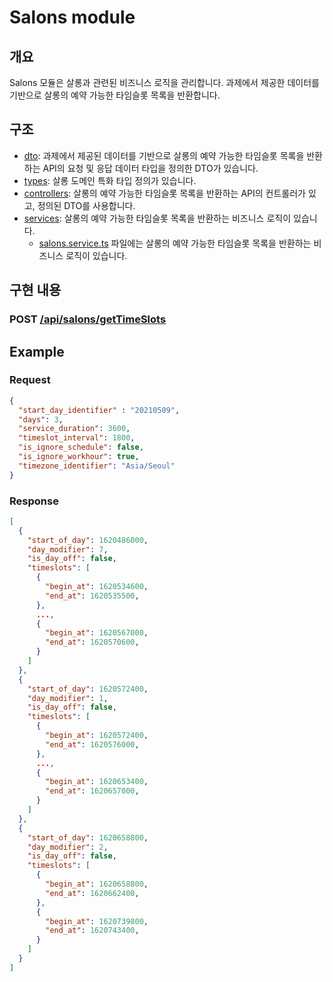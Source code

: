 # Salons module

## 개요

Salons 모듈은 살롱과 관련된 비즈니스 로직을 관리합니다.
과제에서 제공한 데이터를 기반으로 살롱의 예약 가능한 타임슬롯 목록을 반환합니다.


## 구조

- [dto](./dto): 과제에서 제공된 데이터를 기반으로 살롱의 예약 가능한 타임슬롯 목록을 반환하는 API의 요청 및 응답 데이터 타입을 정의한 DTO가 있습니다.
- [types](./types): 살롱 도메인 특화 타입 정의가 있습니다.
- [controllers](./controllers): 살롱의 예약 가능한 타임슬롯 목록을 반환하는 API의 컨트롤러가 있고, 정의된 DTO를 사용합니다.
- [services](./services): 살롱의 예약 가능한 타임슬롯 목록을 반환하는 비즈니스 로직이 있습니다.
  - [salons.service.ts](./services/salons.service.ts) 파일에는 살롱의 예약 가능한 타임슬롯 목록을 반환하는 비즈니스 로직이 있습니다.

## 구현 내용

### POST [/api/salons/getTimeSlots](./src/modules/salons/README.md)

## Example
### Request

```json
{
  "start_day_identifier" : "20210509",
  "days": 3,
  "service_duration": 3600,
  "timeslot_interval": 1800,
  "is_ignore_schedule": false,
  "is_ignore_workhour": true,
  "timezone_identifier": "Asia/Seoul"
}
```

### Response
```json
[
  {
    "start_of_day": 1620486000,
    "day_modifier": 7,
    "is_day_off": false,
    "timeslots": [
      {
        "begin_at": 1620534600,
        "end_at": 1620535500,
      },
      ...,
      {
        "begin_at": 1620567000,
        "end_at": 1620570600,
      }
    ]
  },
  {
    "start_of_day": 1620572400,
    "day_modifier": 1,
    "is_day_off": false,
    "timeslots": [
      {
        "begin_at": 1620572400,
        "end_at": 1620576000,
      },
      ...,
      {
        "begin_at": 1620653400,
        "end_at": 1620657000,
      }
    ]
  },
  {
    "start_of_day": 1620658800,
    "day_modifier": 2,
    "is_day_off": false,
    "timeslots": [
      {
        "begin_at": 1620658800,
        "end_at": 1620662400,
      },
      {
        "begin_at": 1620739800,
        "end_at": 1620743400,
      }
    ]
  }
]
```